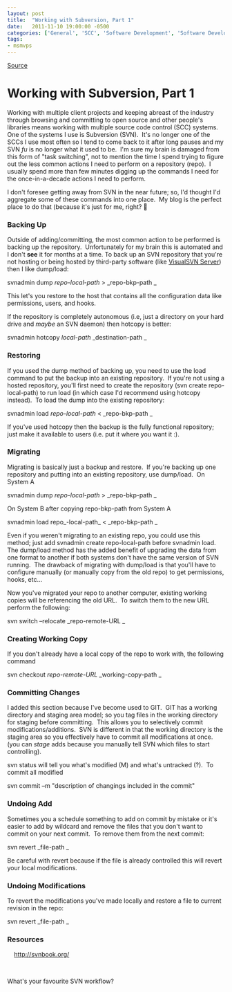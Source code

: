 ```yaml
---
layout: post
title:  "Working with Subversion, Part 1"
date:   2011-11-10 19:00:00 -0500
categories: ['General', 'SCC', 'Software Development', 'Software Development Workflow', 'Subversion', 'SVN']
tags:
- msmvps
---
```

[Source](http://blogs.msmvps.com/peterritchie/2011/11/11/working-with-subversion-part-1/ "Permalink to Working with Subversion, Part 1")

# Working with Subversion, Part 1

Working with multiple client projects and keeping abreast of the industry through browsing and committing to open source and other people's libraries means working with multiple source code control (SCC) systems.  One of the systems I use is Subversion (SVN).  It's no longer one of the SCCs I use most often so I tend to come back to it after long pauses and my SVN _fu_ is no longer what it used to be.  I'm sure my brain is damaged from this form of "task switching", not to mention the time I spend trying to figure out the less common actions I need to perform on a repository (repo).  I usually spend more than few minutes digging up the commands I need for the once-in-a-decade actions I need to perform.  

I don't foresee getting away from SVN in the near future; so, I'd thought I'd aggregate some of these commands into one place.  My blog is the perfect place to do that (because it's just for me, right? 🙂

### Backing Up

Outside of adding/committing, the most common action to be performed is backing up the repository.  Unfortunately for my brain this is automated and I don't **see** it for months at a time. To back up an SVN repository that you're not hosting or being hosted by third-party software (like [VisualSVN Server][1]) then I like dump/load:

svnadmin dump _repo-local-path_ > _repo-bkp-path _

This let's you restore to the host that contains all the configuration data like permissions, users, and hooks.

If the repository is completely autonomous (i.e, just a directory on your hard drive and _maybe_ an SVN daemon) then hotcopy is better:

svnadmin hotcopy _local-path_ _destination-path _

### Restoring

If you used the dump method of backing up, you need to use the load command to put the backup into an existing repository.  If you're not using a hosted repository, you'll first need to create the repository (svn create repo-local-path) to run load (in which case I'd recommend using hotcopy instead).  To load the dump into the existing repository:

svnadmin load _repo-local-path_ < _repo-bkp-path _

If you've used hotcopy then the backup is the fully functional repository; just make it available to users (i.e. put it where you want it :).

### Migrating

Migrating is basically just a backup and restore.  If you're backing up one repository and putting into an existing repository, use dump/load.  On System A

svnadmin dump _repo-local-path_ > _repo-bkp-path _

On System B after copying repo-bkp-path from System A

svnadmin load repo_-local-path_ < _repo-bkp-path _

Even if you weren't migrating to an existing repo, you could use this method; just add svnadmin create repo-local-path before svnadmin load.  The dump/load method has the added benefit of upgrading the data from one format to another if both systems don't have the same version of SVN running.  The drawback of migrating with dump/load is that you'll have to configure manually (or manually copy from the old repo) to get permissions, hooks, etc…

Now you've migrated your repo to another computer, existing working copies will be referencing the old URL.  To switch them to the new URL perform the following:

svn switch –relocate _repo-remote-URL _

### Creating Working Copy

If you don't already have a local copy of the repo to work with, the following command 

svn checkout _repo-remote-URL_ _working-copy-path _

### Committing Changes

I added this section because I've become used to GIT.  GIT has a working directory and staging area model; so you tag files in the working directory for staging before committing.  This allows you to selectively commit modifications/additions.  SVN is different in that the working directory is the staging area so you effectively have to commit all modifications at once.  (you can _stage_ adds because you manually tell SVN which files to start controlling).

svn status will tell you what's modified (M) and what's untracked (?).  To commit all modified 

svn commit –m "description of changings included in the commit"

### Undoing Add

Sometimes you a schedule something to add on commit by mistake or it's easier to add by wildcard and remove the files that you don't want to commit on your next commit.  To remove them from the next commit:

svn revert _file-path _   

Be careful with revert because if the file is already controlled this will revert your local modifications.

### Undoing Modifications

To revert the modifications you've made locally and restore a file to current revision in the repo:

svn revert _file-path _

### Resources

    <http://svnbook.org/>

 

What's your favourite SVN workflow?

[1]: http://www.visualsvn.com/server/

